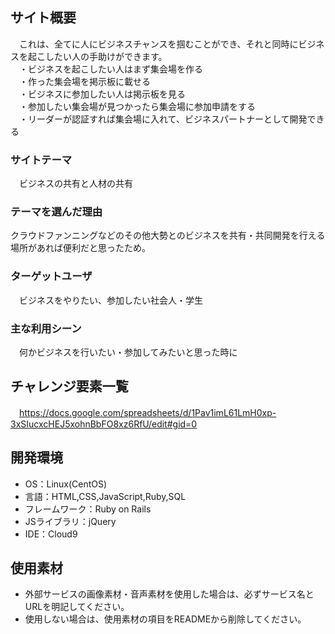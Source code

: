 ## サイト概要
　これは、全てに人にビジネスチャンスを掴むことができ、それと同時にビジネスを起こしたい人の手助けができます。  
　・ビジネスを起こしたい人はまず集会場を作る            
　・作った集会場を掲示板に載せる       
　・ビジネスに参加したい人は掲示板を見る        
　・参加したい集会場が見つかったら集会場に参加申請をする         
　・リーダーが認証すれば集会場に入れて、ビジネスパートナーとして開発できる

### サイトテーマ
　ビジネスの共有と人材の共有

### テーマを選んだ理由
 クラウドファンニングなどのその他大勢とのビジネスを共有・共同開発を行える場所があれば便利だと思ったため。

### ターゲットユーザ
　ビジネスをやりたい、参加したい社会人・学生

### 主な利用シーン
　何かビジネスを行いたい・参加してみたいと思った時に

## チャレンジ要素一覧
　https://docs.google.com/spreadsheets/d/1Pav1imL61LmH0xp-3xSIucxcHEJ5xohnBbFO8xz6RfU/edit#gid=0

## 開発環境
- OS：Linux(CentOS)
- 言語：HTML,CSS,JavaScript,Ruby,SQL
- フレームワーク：Ruby on Rails
- JSライブラリ：jQuery
- IDE：Cloud9

## 使用素材
- 外部サービスの画像素材・音声素材を使用した場合は、必ずサービス名とURLを明記してください。
- 使用しない場合は、使用素材の項目をREADMEから削除してください。
